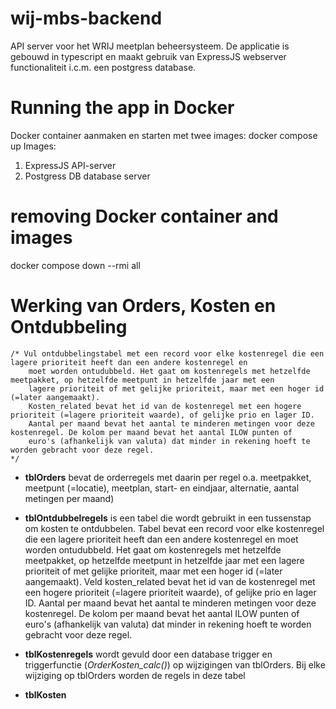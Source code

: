 # wij-mbs-backend
API server voor het WRIJ meetplan beheersysteem. De applicatie is gebouwd in typescript en maakt gebruik van ExpressJS webserver functionaliteit i.c.m. een postgress database.

# Running the app in Docker
Docker container aanmaken en starten met twee images: docker compose up
Images:
1) ExpressJS API-server
2) Postgress DB database server


# removing Docker container and images
docker compose down --rmi all

# Werking van Orders, Kosten en Ontdubbeling
	/* Vul ontdubbelingstabel met een record voor elke kostenregel die een lagere prioriteit heeft dan een andere kostenregel en 
		moet worden ontudubbeld. Het gaat om kostenregels met hetzelfde meetpakket, op hetzelfde meetpunt in hetzelfde jaar met een 
		lagere prioriteit of met gelijke prioriteit, maar met een hoger id (=later aangemaakt). 
		Kosten_related bevat het id van de kostenregel met een hogere prioriteit (=lagere prioriteit waarde), of gelijke prio en lager ID. 
		Aantal per maand bevat het aantal te minderen metingen voor deze kostenregel. De kolom per maand bevat het aantal ILOW punten of 
		euro's (afhankelijk van valuta) dat minder in rekening hoeft te worden gebracht voor deze regel.
	*/

- **tblOrders** bevat de orderregels met daarin per regel o.a. meetpakket, meetpunt (=locatie), meetplan, start- en eindjaar, alternatie, aantal metingen per maand)
- **tblOntdubbelregels** is een tabel die wordt gebruikt in een tussenstap om kosten te ontdubbelen. Tabel bevat een record voor elke kostenregel die een lagere prioriteit heeft dan een andere kostenregel en 
		moet worden ontudubbeld. Het gaat om kostenregels met hetzelfde meetpakket, op hetzelfde meetpunt in hetzelfde jaar met een 
		lagere prioriteit of met gelijke prioriteit, maar met een hoger id (=later aangemaakt). 
		Veld kosten_related bevat het id van de kostenregel met een hogere prioriteit (=lagere prioriteit waarde), of gelijke prio en lager ID. 
		Aantal per maand bevat het aantal te minderen metingen voor deze kostenregel. De kolom per maand bevat het aantal ILOW punten of 
		euro's (afhankelijk van valuta) dat minder in rekening hoeft te worden gebracht voor deze regel.
  



- **tblKostenregels** wordt gevuld door een database trigger en triggerfunctie (_OrderKosten_calc()_) op wijzigingen van tblOrders. Bij elke wijziging op tblOrders worden de regels in deze tabel

- **tblKosten**
